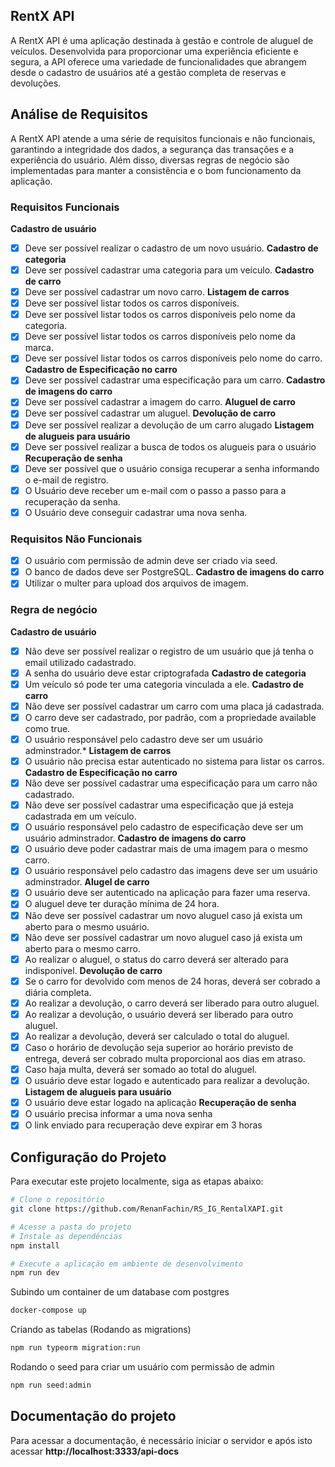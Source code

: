 ## RentX API
A RentX API é uma aplicação destinada à gestão e controle de aluguel de veículos. Desenvolvida para proporcionar uma experiência eficiente e segura, a API oferece uma variedade de funcionalidades que abrangem desde o cadastro de usuários até a gestão completa de reservas e devoluções.

## Análise de Requisitos
A RentX API atende a uma série de requisitos funcionais e não funcionais, garantindo a integridade dos dados, a segurança das transações e a experiência do usuário. Além disso, diversas regras de negócio são implementadas para manter a consistência e o bom funcionamento da aplicação.

### Requisitos Funcionais
**Cadastro de usuário**
- [x] Deve ser possível realizar o cadastro de um novo usuário.
**Cadastro de categoria**
- [x] Deve ser possível cadastrar uma categoria para um veículo.
**Cadastro de carro**
- [X] Deve ser possível cadastrar um novo carro.
**Listagem de carros**
- [x] Deve ser possível listar todos os carros disponíveis.
- [x] Deve ser possível listar todos os carros disponíveis pelo nome da categoria.
- [x] Deve ser possível listar todos os carros disponíveis pelo nome da marca.
- [x] Deve ser possível listar todos os carros disponíveis pelo nome do carro.
**Cadastro de Especificação no carro**
- [x] Deve ser possível cadastrar uma especificação para um carro.
**Cadastro de imagens do carro**
- [x] Deve ser possível cadastrar a imagem do carro.
**Aluguel de carro**
- [x] Deve ser possível cadastrar um aluguel.
**Devolução de carro**
- [x] Deve ser possível realizar a devolução de um carro alugado
**Listagem de alugueis para usuário**
- [x] Deve ser possível realizar a busca de todos os alugueis para o usuário
**Recuperação de senha**
- [x] Deve ser possível que o usuário consiga recuperar a senha informando o e-mail de registro.
- [x] O Usuário deve receber um e-mail com o passo a passo para a recuperação da senha.
- [x] O Usuário deve conseguir cadastrar uma nova senha.

### Requisitos Não Funcionais
- [x] O usuário com permissão de admin deve ser criado via seed.
- [x] O banco de dados deve ser PostgreSQL.
**Cadastro de imagens do carro**
- [x] Utilizar o multer para upload dos arquivos de imagem.

### Regra de negócio
**Cadastro de usuário**
- [x] Não deve ser possível realizar o registro de um usuário que já tenha o email utilizado cadastrado.
- [x] A senha do usuário deve estar criptografada
**Cadastro de categoria**
- [x] Um veículo só pode ter uma categoria vinculada a ele.
**Cadastro de carro**
- [x] Não deve ser possível cadastrar um carro com uma placa já cadastrada.
- [X] O carro deve ser cadastrado, por padrão, com a propriedade available como true.
- [x] O usuário responsável pelo cadastro deve ser um usuário adminstrador.*
**Listagem de carros**
- [x] O usuário não precisa estar autenticado no sistema para listar os carros.
**Cadastro de Especificação no carro**
- [x] Não deve ser possível cadastrar uma especificação para um carro não cadastrado.
- [x] Não deve ser possível cadastrar uma especificação que já esteja cadastrada em um veículo.
- [x] O usuário responsável pelo cadastro de especificação deve ser um usuário adminstrador.
**Cadastro de imagens do carro**
- [x] O usuário deve poder cadastrar mais de uma imagem para o mesmo carro.
- [x] O usuário responsável pelo cadastro das imagens deve ser um usuário adminstrador.
**Alugel de carro**
- [x] O usuário deve ser autenticado na aplicação para fazer uma reserva.
- [x] O aluguel deve ter duração mínima de 24 hora.
- [x] Não deve ser possível cadastrar um novo aluguel caso já exista um aberto para o mesmo usuário.
- [x] Não deve ser possível cadastrar um novo aluguel caso já exista um aberto para o mesmo carro.
- [x] Ao realizar o aluguel, o status do carro deverá ser alterado para indisponível.
**Devolução de carro**
- [x] Se o carro for devolvido com menos de 24 horas, deverá ser cobrado a diária completa.
- [x] Ao realizar a devolução, o carro deverá ser liberado para outro aluguel.
- [x] Ao realizar a devolução, o usuário deverá ser liberado para outro aluguel.
- [x] Ao realizar a devolução, deverá ser calculado o total do aluguel.
- [x] Caso o horário de devolução seja superior ao horário previsto de entrega, deverá ser cobrado multa proporcional aos dias em atraso.
- [x] Caso haja multa, deverá ser somado ao total do aluguel.
- [x] O usuário deve estar logado e autenticado para realizar a devolução.
**Listagem de alugueis para usuário**
- [x] O usuário deve estar logado na aplicação
**Recuperação de senha**
- [x] O usuário precisa informar a uma nova senha
- [x] O link enviado para recuperação deve expirar em 3 horas

## Configuração do Projeto

Para executar este projeto localmente, siga as etapas abaixo:

```bash
# Clone o repositório
git clone https://github.com/RenanFachin/RS_IG_RentalXAPI.git

# Acesse a pasta do projeto
# Instale as dependências
npm install

# Execute a aplicação em ambiente de desenvolvimento
npm run dev
```

Subindo um container de um database com postgres
```bash
docker-compose up
```

Criando as tabelas (Rodando as migrations)
```bash
npm run typeorm migration:run
```

Rodando o seed para criar um usuário com permissão de admin
```bash
npm run seed:admin
```

## Documentação do projeto

Para acessar a documentação, é necessário iniciar o servidor e após isto acessar **http://localhost:3333/api-docs**

<!-- ### /categories

#### POST
##### Summary:

Create a category

##### Description:

Create a new category

##### Responses

| Code | Description |
| ---- | ----------- |
| 201 | Created |
| 500 | Category already exists |

#### GET
##### Summary:

List all registered categories

##### Responses

| Code | Description |
| ---- | ----------- |
| 200 | Success |

### /categories/import

#### POST
##### Summary:

Upload a new category

##### Description:

Upload a new category

##### Responses

| Code | Description |
| ---- | ----------- |
| 201 | Created |

### /specifications

#### POST
##### Summary:

Create a specification

##### Description:

Create a new specification

##### Responses

| Code | Description |
| ---- | ----------- |
| 201 | Created |
| 500 | Specification already exists |

### Models


#### Specification

| Name | Type | Description | Required |
| ---- | ---- | ----------- | -------- |
| name | string |  | No |
| description | string |  | No | -->


<!-- Libs utilizadas -->
<!-- https://www.npmjs.com/package/tsx -->
<!-- https://www.npmjs.com/package/uuid -->
<!-- https://www.npmjs.com/package/typescript -->
<!-- https://www.npmjs.com/package/multer --> 
<!-- https://www.npmjs.com/package/csv-parse -->
<!-- https://www.npmjs.com/package/swagger-ui-express -->
<!-- https://typeorm.io/ -->
<!-- https://www.npmjs.com/package/tsyringe -->
<!-- https://www.npmjs.com/package/bcrypt -->
<!-- https://www.npmjs.com/package/jsonwebtoken -->
<!-- https://www.npmjs.com/package/express-async-errors -->
<!-- https://jestjs.io/pt-BR/ -->
<!-- https://www.npmjs.com/package/supertest -->
<!-- https://ethereal.email/ -->
<!-- https://handlebarsjs.com/ -->